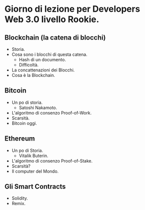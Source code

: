# Giorno di lezione per Developers Web 3.0 livello Rookie.

## Blockchain (la catena di blocchi) 
- Storia.
- Cosa sono i blocchi di questa catena.
    - Hash di un documento.
    - Difficoltà.
- La concattenazioni dei Blocchi.
- Cosa è la Blockchain.

## Bitcoin
- Un po di storia.
    - Satoshi Nakamoto.
- L'algoritmo di consenzo Proof-of-Work.
- Scarsità.
- Bitcoin oggi.

## Ethereum
- Un po di Storia.
    - Vitalik Buterin.
- L'algoritmo di consenzo Proof-of-Stake.
- Scarsità?
- Il computer del Mondo.

## Gli Smart Contracts
- Solidity.
- Remix.